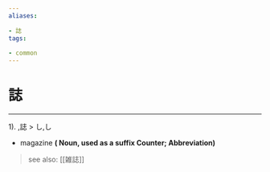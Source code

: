 ```yaml
---
aliases:
    
- 誌
tags:
    
- common
---
```


# 誌
---
1).
,誌 > し,し

- magazine
**( Noun, used as a suffix Counter; Abbreviation)**
> see also:  [[雑誌]]
            